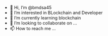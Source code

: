 - 👋 Hi, I’m @bmdsa45
- 👀 I’m interested in BLockchain and Developer
- 🌱 I’m currently learning blockchain
- 💞️ I’m looking to collaborate on ...
- 📫 How to reach me ...

<!---
bmdsa45/bmdsa45 is a ✨ special ✨ repository because its `README.md` (this file) appears on your GitHub profile.
You can click the Preview link to take a look at your changes.
--->
